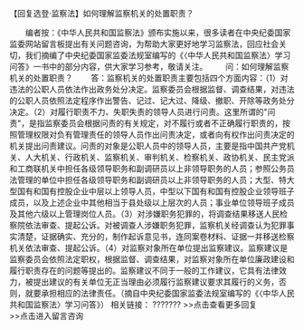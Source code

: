 【回复选登·监察法】如何理解监察机关的处置职责？


　　编者按：《中华人民共和国监察法》颁布实施以来，很多读者在中央纪委国家监委网站留言板提出有关问题咨询，为帮助大家更好地学习监察法，回应社会关切，我们摘编了中央纪委国家监委法规室编写的《〈中华人民共和国监察法〉学习问答》一书中的部分内容，供大家学习参考，敬请关注。
　　问：如何理解监察机关的处置职责？
　　答：监察机关的处置职责主要包括四个方面内容：（1）对违法的公职人员依法作出政务处分决定。监察委员会根据监督、调查结果，对违法的公职人员依照法定程序作出警告、记过、记大过、降级、撤职、开除等政务处分决定。（2）对履行职责不力、失职失责的领导人员进行问责。这里所谓的"问责"，是指监察委员会根据问责的有关规定，对不履行或者不正确履行职责的，按照管理权限对负有管理责任的领导人员作出问责决定，或者向有权作出问责决定的机关提出问责建议。问责的对象是公职人员中的领导人员，主要是指中国共产党机关、人大机关、行政机关、监察机关、审判机关、检察机关、政协机关、民主党派和工商联机关中担任各级领导职务和副调研员以上非领导职务的人员；参照公务员法管理的单位中担任各级领导职务和副调研员以上非领导职务的人员；大型、特大型国有和国有控股企业中层以上领导人员，中型以下国有和国有控股企业领导班子成员，以及上述企业中其他相当于县处级以上层次的人员；事业单位领导班子成员及其他六级以上管理岗位人员。（3）对涉嫌职务犯罪的，将调查结果移送人民检察院依法审查、提起公诉。对被调查人涉嫌职务犯罪，监察机关经调查认为犯罪事实清楚，证据确实、充分的，制作起诉意见书，连同案卷材料、证据一并移送检察机关依法审查、提起公诉。（4）对监察对象所在单位提出监察建议。监察建议是监察委员会依照法定职权，根据监督、调查结果，对监察对象所在单位廉政建设和履行职责存在的问题等提出的。监察建议不同于一般的工作建议，它具有法律效力，被提出建议的有关单位无正当理由必须履行监察建议要求其履行的义务，否则，就要承担相应的法律责任。（摘自中央纪委国家监委法规室编写的《〈中华人民共和国监察法〉学习问答》）
相关链接： ???????
\>\>点击查看更多回复　　　　　　　　　　　　　　　\>\>点击进入留言咨询
